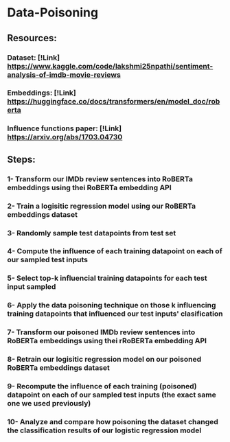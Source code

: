 # Data-Poisoning

## Resources: 
### Dataset: [!Link] https://www.kaggle.com/code/lakshmi25npathi/sentiment-analysis-of-imdb-movie-reviews
### Embeddings: [!Link] https://huggingface.co/docs/transformers/en/model_doc/roberta
### Influence functions paper: [!Link] https://arxiv.org/abs/1703.04730

## Steps:

### 1- Transform our IMDb review sentences into RoBERTa embeddings using thei RoBERTa embedding API
### 2- Train a logisitic regression model using our RoBERTa embeddings dataset
### 3- Randomly sample test datapoints from test set
### 4- Compute the influence of each training datapoint on each of our sampled test inputs
### 5- Select top-k influencial training datapoints for each test input sampled
### 6- Apply the data poisoning technique on those k influencing training datapoints that influenced our test inputs' clasification
### 7- Transform our poisoned IMDb review sentences into RoBERTa embeddings using thei rRoBERTa embedding API
### 8- Retrain our logisitic regression model on our poisoned RoBERTa embeddings dataset
### 9- Recompute the influence of each training (poisoned) datapoint on each of our sampled test inputs (the exact same one we used previously)
### 10- Analyze and compare how poisoning the dataset changed the classification results of our logistic regression model


